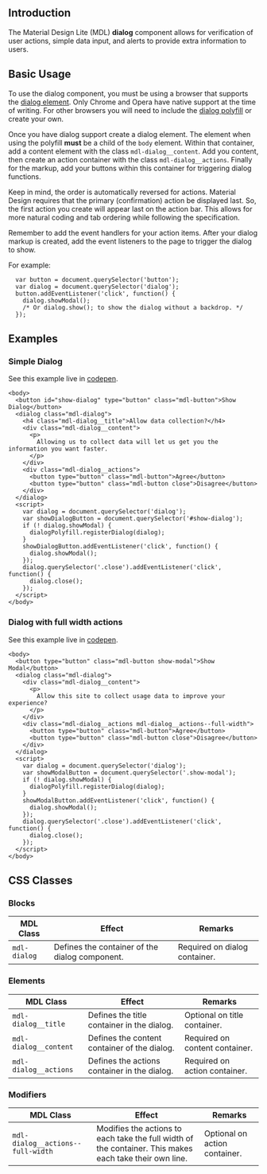 <h2 id="introduction">Introduction</h2>

<p>The Material Design Lite (MDL) <strong>dialog</strong> component allows for verification of
user actions, simple data input, and alerts to provide extra information to users.</p>

<h2 id="basic-usage">Basic Usage</h2>

<p>To use the dialog component, you must be using a browser that supports the <a href="http://www.w3.org/TR/2013/CR-html5-20130806/interactive-elements.html#the-dialog-element">dialog element</a>.
Only Chrome and Opera have native support at the time of writing.
For other browsers you will need to include the <a href="https://github.com/GoogleChrome/dialog-polyfill">dialog polyfill</a> or create your own.</p>

<p>Once you have dialog support create a dialog element.
The element when using the polyfill <strong>must</strong> be a child of the <code>body</code> element.
Within that container, add a content element with the class <code>mdl-dialog__content</code>.
Add you content, then create an action container with the class <code>mdl-dialog__actions</code>.
Finally for the markup, add your buttons within this container for triggering dialog functions.</p>

<p>Keep in mind, the order is automatically reversed for actions.
Material Design requires that the primary (confirmation) action be displayed last.
So, the first action you create will appear last on the action bar.
This allows for more natural coding and tab ordering while following the specification.</p>

<p>Remember to add the event handlers for your action items.
After your dialog markup is created, add the event listeners to the page to trigger the dialog to show.</p>

<p>For example:</p>

<pre><code class="javascript">  var button = document.querySelector('button');
  var dialog = document.querySelector('dialog');
  button.addEventListener('click', function() {
    dialog.showModal();
    /* Or dialog.show(); to show the dialog without a backdrop. */
  });
</code></pre>

<h2 id="examples">Examples</h2>

<h3 id="simple-dialog">Simple Dialog</h3>

<p>See this example live in <a href="http://codepen.io/Garbee/full/EPoaMj/">codepen</a>.</p>

<pre><code class="html">&lt;body&gt;
  &lt;button id="show-dialog" type="button" class="mdl-button"&gt;Show Dialog&lt;/button&gt;
  &lt;dialog class="mdl-dialog"&gt;
    &lt;h4 class="mdl-dialog__title"&gt;Allow data collection?&lt;/h4&gt;
    &lt;div class="mdl-dialog__content"&gt;
      &lt;p&gt;
        Allowing us to collect data will let us get you the information you want faster.
      &lt;/p&gt;
    &lt;/div&gt;
    &lt;div class="mdl-dialog__actions"&gt;
      &lt;button type="button" class="mdl-button"&gt;Agree&lt;/button&gt;
      &lt;button type="button" class="mdl-button close"&gt;Disagree&lt;/button&gt;
    &lt;/div&gt;
  &lt;/dialog&gt;
  &lt;script&gt;
    var dialog = document.querySelector('dialog');
    var showDialogButton = document.querySelector('#show-dialog');
    if (! dialog.showModal) {
      dialogPolyfill.registerDialog(dialog);
    }
    showDialogButton.addEventListener('click', function() {
      dialog.showModal();
    });
    dialog.querySelector('.close').addEventListener('click', function() {
      dialog.close();
    });
  &lt;/script&gt;
&lt;/body&gt;
</code></pre>

<h3 id="dialog-with-full-width-actions">Dialog with full width actions</h3>

<p>See this example live in <a href="http://codepen.io/Garbee/full/JGMowG/">codepen</a>.</p>

<pre><code class="html">&lt;body&gt;
  &lt;button type="button" class="mdl-button show-modal"&gt;Show Modal&lt;/button&gt;
  &lt;dialog class="mdl-dialog"&gt;
    &lt;div class="mdl-dialog__content"&gt;
      &lt;p&gt;
        Allow this site to collect usage data to improve your experience?
      &lt;/p&gt;
    &lt;/div&gt;
    &lt;div class="mdl-dialog__actions mdl-dialog__actions--full-width"&gt;
      &lt;button type="button" class="mdl-button"&gt;Agree&lt;/button&gt;
      &lt;button type="button" class="mdl-button close"&gt;Disagree&lt;/button&gt;
    &lt;/div&gt;
  &lt;/dialog&gt;
  &lt;script&gt;
    var dialog = document.querySelector('dialog');
    var showModalButton = document.querySelector('.show-modal');
    if (! dialog.showModal) {
      dialogPolyfill.registerDialog(dialog);
    }
    showModalButton.addEventListener('click', function() {
      dialog.showModal();
    });
    dialog.querySelector('.close').addEventListener('click', function() {
      dialog.close();
    });
  &lt;/script&gt;
&lt;/body&gt;
</code></pre>

<h2 id="css-classes">CSS Classes</h2>

<h3 id="blocks">Blocks</h3>

<table>
<thead>
<tr>
  <th>MDL Class</th>
  <th>Effect</th>
  <th>Remarks</th>
</tr>
</thead>
<tbody>
<tr>
  <td><code>mdl-dialog</code></td>
  <td>Defines the container of the dialog component.</td>
  <td>Required on dialog container.</td>
</tr>
</tbody>
</table>

<h3 id="elements">Elements</h3>

<table>
<thead>
<tr>
  <th>MDL Class</th>
  <th>Effect</th>
  <th>Remarks</th>
</tr>
</thead>
<tbody>
<tr>
  <td><code>mdl-dialog__title</code></td>
  <td>Defines the title container in the dialog.</td>
  <td>Optional on title container.</td>
</tr>
<tr>
  <td><code>mdl-dialog__content</code></td>
  <td>Defines the content container of the dialog.</td>
  <td>Required on content container.</td>
</tr>
<tr>
  <td><code>mdl-dialog__actions</code></td>
  <td>Defines the actions container in the dialog.</td>
  <td>Required on action container.</td>
</tr>
</tbody>
</table>

<h3 id="modifiers">Modifiers</h3>

<table>
<thead>
<tr>
  <th>MDL Class</th>
  <th>Effect</th>
  <th>Remarks</th>
</tr>
</thead>
<tbody>
<tr>
  <td><code>mdl-dialog__actions--full-width</code></td>
  <td>Modifies the actions to each take the full width of the container. This makes each take their own line.</td>
  <td>Optional on action container.</td>
</tr>
</tbody>
</table>
